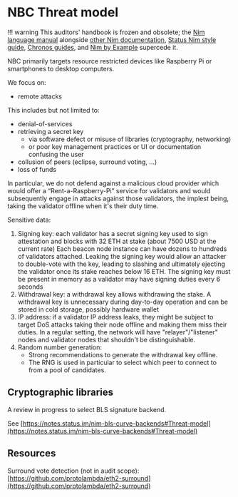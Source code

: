 # NBC Threat model

!!! warning
    This auditors' handbook is frozen and obsolete; the [Nim language manual](https://nim-lang.org/docs/manual.html) alongside [other Nim documentation](https://nim-lang.org/documentation.html), [Status Nim style guide](https://status-im.github.io/nim-style-guide/), [Chronos guides](https://github.com/status-im/nim-chronos/blob/master/docs/src/SUMMARY.md), and [Nim by Example](https://nim-by-example.github.io/getting_started/) supercede it.

NBC primarily targets resource restricted devices like Raspberry Pi or smartphones to desktop computers.

We focus on:
- remote attacks

This includes but not limited to:
- denial-of-services
- retrieving a secret key
  - via software defect or misuse of libraries (cryptography, networking)
  - or poor key management practices or UI or documentation confusing the user
- collusion of peers (eclipse, surround voting, ...)
- loss of funds

In particular, we do not defend against a malicious cloud provider which would offer
a “Rent-a-Raspberry-Pi” service for validators and would subsequently engage in attacks against
those validators, the implest being, taking the validator offline when it's their duty time.

Sensitive data:
1. Signing key: each validator has a secret signing key used to sign attestation and blocks with 32 ETH at stake (about 7500 USD at the current rate)
   Each beacon node instance can have dozens to hundreds of validators attached.
   Leaking the signing key would allow an attacker to double-vote with the key, leading to slashing and ultimately ejecting the validator
   once its stake reaches below 16 ETH.
   The signing key must be present in memory as a validator may have signing duties every 6 seconds
2. Withdrawal key: a withdrawal key allows withdrawing the stake.
   A withdrawal key is unnecessary during day-to-day operation and can be stored in cold storage, possibly hardware wallet
3. IP address: if a validator IP address leaks, they might be subject to target DoS attacks taking their node offline and making them miss their duties.
   In a regular setting, the network will have "relayer"/"listener" nodes and validator nodes that shouldn't be distinguishable.
4. Random number generation:
   - Strong recommendations to generate the withdrawal key offline.
   - The RNG is used in particular to select which peer to connect to from a pool of candidates.

## Cryptographic libraries

A review in progress to select BLS signature backend.

See [https://notes.status.im/nim-bls-curve-backends#Threat-model](https://notes.status.im/nim-bls-curve-backends#Threat-model)

## Resources

Surround vote detection (not in audit scope): [https://github.com/protolambda/eth2-surround](https://github.com/protolambda/eth2-surround)
